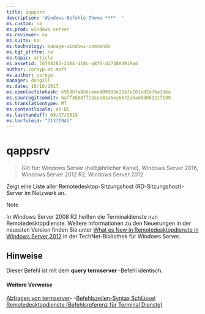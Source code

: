 ```yaml
---
title: qappsrv
description: 'Windows-Befehle Thema ****- '
ms.custom: na
ms.prod: windows-server
ms.reviewer: na
ms.suite: na
ms.technology: manage-windows-commands
ms.tgt_pltfrm: na
ms.topic: article
ms.assetid: 7df68283-2484-418c-a8f0-d273884919ad
author: coreyp-at-msft
ms.author: coreyp
manager: dongill
ms.date: 10/16/2017
ms.openlocfilehash: 6968b7a456ceee409993e22a7a101ed2d76a3d6a
ms.sourcegitcommit: 6aff3d88ff22ea141a6ea6572a5ad8dd6321f199
ms.translationtype: MT
ms.contentlocale: de-DE
ms.lasthandoff: 09/27/2019
ms.locfileid: "71371945"
---
```

# <a name="qappsrv"></a>qappsrv

>Gilt für: Windows Server (halbjährlicher Kanal), Windows Server 2016, Windows Server 2012 R2, Windows Server 2012

Zeigt eine Liste aller Remotedesktop-Sitzungshost (RD-Sitzungshost)-Server im Netzwerk an.

> [!NOTE]
> In Windows Server 2008 R2 heißen die Terminaldienste nun Remotedesktopdienste. Weitere Informationen zu den Neuerungen in der neuesten Version finden Sie unter [What es New in Remotedesktopdienste in Windows Server 2012](https://technet.microsoft.com/library/hh831527) in der TechNet-Bibliothek für Windows Server.

## <a name="remarks"></a>Hinweise
Dieser Befehl ist mit dem **query termserver** -Befehl identisch.

#### <a name="additional-references"></a>Weitere Verweise
[Abfragen von termserver](query-termserver.md)-
-[Befehlszeilen-Syntax Schlüssel](command-line-syntax-key.md)
[Remotedesktopdienste &#40;Befehlsreferenz für Terminal Dienste&#41; ](remote-desktop-services-terminal-services-command-reference.md)
